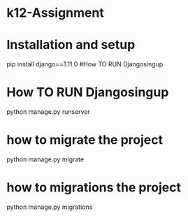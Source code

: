 # k12-Assignment
# Installation and setup
pip install django==1.11.0
 #How TO RUN  Djangosingup
# How TO RUN  Djangosingup
python manage.py runserver
 # how to migrate the project
python manage.py migrate
 # how to migrations the project
python manage.py migrations
